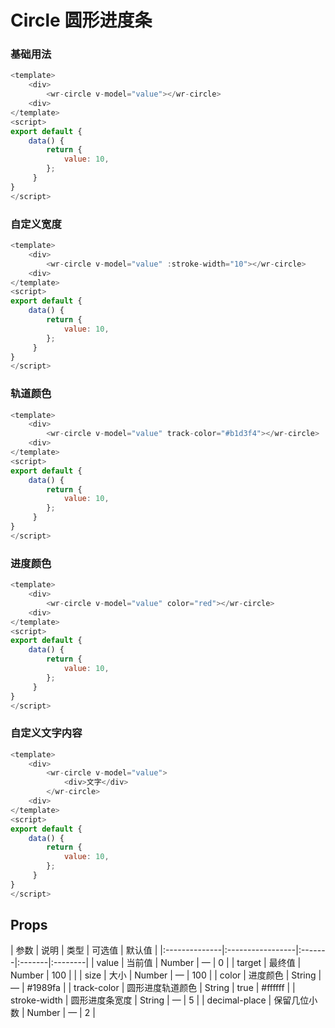 # Circle 圆形进度条

### 基础用法

```js
<template>
    <div>
        <wr-circle v-model="value"></wr-circle>
    <div>
</template>
<script>
export default {
    data() {
        return {
            value: 10,
        };
     }
}
</script>
```

### 自定义宽度

```js
<template>
    <div>
        <wr-circle v-model="value" :stroke-width="10"></wr-circle>
    <div>
</template>
<script>
export default {
    data() {
        return {
            value: 10,
        };
     }
}
</script>
```

### 轨道颜色

```js
<template>
    <div>
        <wr-circle v-model="value" track-color="#b1d3f4"></wr-circle>
    <div>
</template>
<script>
export default {
    data() {
        return {
            value: 10,
        };
     }
}
</script>
```

### 进度颜色

```js
<template>
    <div>
        <wr-circle v-model="value" color="red"></wr-circle>
    <div>
</template>
<script>
export default {
    data() {
        return {
            value: 10,
        };
     }
}
</script>
```

### 自定义文字内容

```js
<template>
    <div>
        <wr-circle v-model="value">
            <div>文字</div>
        </wr-circle>
    <div>
</template>
<script>
export default {
    data() {
        return {
            value: 10,
        };
     }
}
</script>
```

##  Props

<md-table-warp>
| 参数          | 说明             | 类型   | 可选值 | 默认值  |
|:--------------|:-----------------|:-------|:-------|:--------|
| value         | 当前值           | Number | —      | 0       |
| target        | 最终值           | Number | 100    |         |
| size          | 大小             | Number | —      | 100     |
| color         | 进度颜色         | String | —      | #1989fa |
| track-color   | 圆形进度轨道颜色 | String | true   | #ffffff |
| stroke-width  | 圆形进度条宽度   | String | —      | 5       |
| decimal-place | 保留几位小数     | Number | —      | 2       |
                                
</md-table-warp>